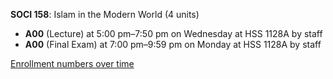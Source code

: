 **SOCI 158**: Islam in the Modern World (4 units)

- **A00** (Lecture) at 5:00 pm–7:50 pm on Wednesday at HSS 1128A by staff
- **A00** (Final Exam) at 7:00 pm–9:59 pm on Monday at HSS 1128A by staff

[Enrollment numbers over time](./SOCI158.tsv)
